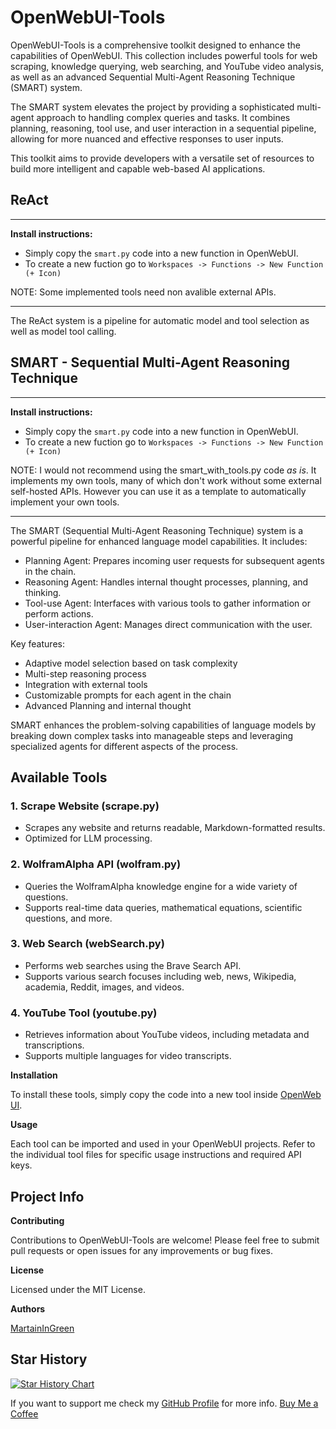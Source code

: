 # OpenWebUI-Tools

OpenWebUI-Tools is a comprehensive toolkit designed to enhance the capabilities of OpenWebUI. This collection includes powerful tools for web scraping, knowledge querying, web searching, and YouTube video analysis, as well as an advanced Sequential Multi-Agent Reasoning Technique (SMART) system.

The SMART system elevates the project by providing a sophisticated multi-agent approach to handling complex queries and tasks. It combines planning, reasoning, tool use, and user interaction in a sequential pipeline, allowing for more nuanced and effective responses to user inputs.

This toolkit aims to provide developers with a versatile set of resources to build more intelligent and capable web-based AI applications.

## ReAct 

---
**Install instructions:**
- Simply copy the `smart.py` code into a new function in OpenWebUI.
- To create a new fuction go to `Workspaces -> Functions -> New Function (+ Icon)`

NOTE: Some implemented tools need non avalible external APIs. 

---

The ReAct system is a pipeline for automatic model and tool selection as well as model tool calling. 

## SMART - Sequential Multi-Agent Reasoning Technique

---
**Install instructions:**
- Simply copy the `smart.py` code into a new function in OpenWebUI.
- To create a new fuction go to `Workspaces -> Functions -> New Function (+ Icon)`

NOTE: I would not recommend using the smart_with_tools.py code _as is_. It implements my own tools, many of which don't work without some external self-hosted APIs. However you can use it as a template to automatically implement your own tools.

---

The SMART (Sequential Multi-Agent Reasoning Technique) system is a powerful pipeline for enhanced language model capabilities. It includes:

- Planning Agent: Prepares incoming user requests for subsequent agents in the chain.
- Reasoning Agent: Handles internal thought processes, planning, and thinking.
- Tool-use Agent: Interfaces with various tools to gather information or perform actions.
- User-interaction Agent: Manages direct communication with the user.

Key features:
- Adaptive model selection based on task complexity
- Multi-step reasoning process
- Integration with external tools
- Customizable prompts for each agent in the chain
- Advanced Planning and internal thought 

SMART enhances the problem-solving capabilities of language models by breaking down complex tasks into manageable steps and leveraging specialized agents for different aspects of the process.

## Available Tools

### 1. Scrape Website (scrape.py)
- Scrapes any website and returns readable, Markdown-formatted results.
- Optimized for LLM processing.

### 2. WolframAlpha API (wolfram.py)
- Queries the WolframAlpha knowledge engine for a wide variety of questions.
- Supports real-time data queries, mathematical equations, scientific questions, and more.

### 3. Web Search (webSearch.py)
- Performs web searches using the Brave Search API.
- Supports various search focuses including web, news, Wikipedia, academia, Reddit, images, and videos.

### 4. YouTube Tool (youtube.py)
- Retrieves information about YouTube videos, including metadata and transcriptions.
- Supports multiple languages for video transcripts.

**Installation**

To install these tools, simply copy the code into a new tool inside [OpenWeb UI](https://www.openwebui.com).

**Usage**

Each tool can be imported and used in your OpenWebUI projects. Refer to the individual tool files for specific usage instructions and required API keys.

## Project Info

**Contributing**

Contributions to OpenWebUI-Tools are welcome! Please feel free to submit pull requests or open issues for any improvements or bug fixes.

**License**

Licensed under the MIT License. 

**Authors**

[MartainInGreen](https://github.com/MartianInGreen)

## Star History

[![Star History Chart](https://api.star-history.com/svg?repos=MartianInGreen/OpenWebUI-Tools&type=Date)](https://star-history.com/#MartianInGreen/OpenWebUI-Tools&Date)

If you want to support me check my [GitHub Profile](https://github.com/MartianInGreen) for more info. [Buy Me a Coffee](https://rennersh.de/buy-me-a-coffee)

